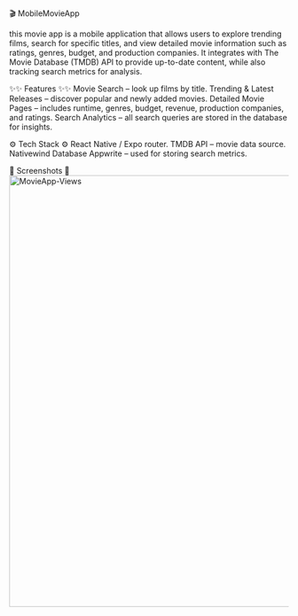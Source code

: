 🎬 MobileMovieApp

this movie app is a mobile application that allows users to explore trending films, search for specific titles, and view detailed movie information such as ratings, genres, budget, and production companies.
It integrates with The Movie Database (TMDB) API to provide up-to-date content, while also tracking search metrics for analysis.

✨✨ Features ✨✨
Movie Search – look up films by title.
Trending & Latest Releases – discover popular and newly added movies.
Detailed Movie Pages – includes runtime, genres, budget, revenue, production companies, and ratings.
Search Analytics – all search queries are stored in the database for insights.

⚙️ Tech Stack ⚙️
React Native / Expo router.
TMDB API – movie data source.
Nativewind 
Database Appwrite – used for storing search metrics.

📱 Screenshots 📱
<img width="1048" height="779" alt="MovieApp-Views" src="https://github.com/user-attachments/assets/882bb41c-35bb-4410-80d3-bf4888d89afd" />

